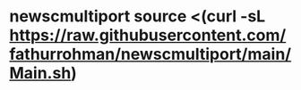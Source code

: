 # newscmultiport source <(curl -sL https://raw.githubusercontent.com/fathurrohman/newscmultiport/main/Main.sh)

